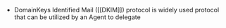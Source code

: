 - DomainKeys Identified Mail ([[DKIM]]) protocol is widely used protocol that can be utilized by an Agent  to delegate